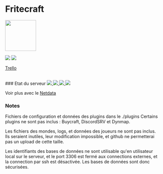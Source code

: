 # Fritecraft

<img src="https://www.fritecraft.fr/server-icon.png" style="width: 100px;"/>




![](https://img.shields.io/github/forks/Ventouz/Fritecraft.svg) ![](https://img.shields.io/github/issues/Ventouz/fritecraft/Fritecraft.svg)

[Trello](https://trello.com/b/4vcwIkpY/fritecraft)

<br>
### Etat du serveur

  <a href="#">
     <img src="http://149.91.83.56:19999/api/v1/badge.svg?chart=system.cpu&alarm=10min_cpu_usage&refresh=auto&label=CPU"></img>  <img src="http://149.91.83.56:19999/api/v1/badge.svg?chart=system.ram&alarm=ram_in_use&refresh=auto&label=RAM"></img>  <img src="http://149.91.83.56:19999/api/v1/badge.svg?chart=disk_space._&alarm=disk_space_usage&refresh=auto&label=SSD"> <img src="http://149.91.83.56:19999/api/v1/badge.svg?chart=system.uptime&refresh=auto&label=Debian">
  </a>

Voir plus avec le [Netdata](http://149.91.83.56:19999/)


### Notes

Fichiers de configuration et données des plugins dans le ./plugins
Certains plugins ne sont pas inclus : Buycraft, DiscordSRV et Dynmap.

Les fichiers des mondes, logs, et données des joueurs ne sont pas inclus. Ils seraient inutiles, leur modification impossible, et github ne permetterai pas un upload de cette taille.

Les identifiants des bases de données ne sont utilisable qu'en utilisateur local sur le serveur, et le port 3306 est fermé aux connections externes, et la connection par ssh est désactivée. Les bases de données sont donc sécurisées.

